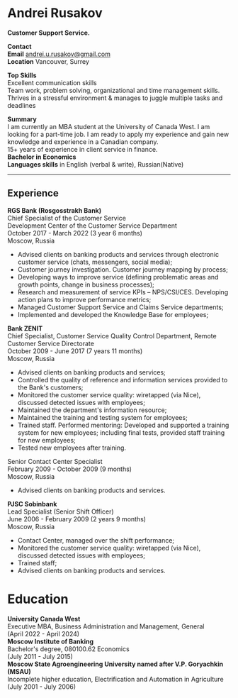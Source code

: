 # Andrei Rusakov
**Customer Support Service.**   
  

**Contact**  
**Email**  andrei.u.rusakov@gmail.com  
**Location**  Vancouver, Surrey  

**Top Skills**  
Excellent communication skills  
Team work, problem solving, organizational and time management skills.  
Thrives in a stressful environment & manages to juggle multiple tasks and deadlines    

**Summary**  
I am currently an MBA student at the University of Canada West. I am looking for a part-time job. I am ready to apply my experience and gain new knowledge and experience in a Canadian company.  
15+ years of experience in client service in finance.  
**Bachelor in Economics**  
**Languages skills** in English (verbal & write), Russian(Native)  

---
## **Experience**  
**RGS Bank (Rosgosstrakh Bank)**  
Chief Specialist of the Customer Service  
Development Center of the Customer Service Department  
October 2017 - March 2022 (3 year 6 months)  
Moscow, Russia  
- Advised clients on banking products and services through electronic customer service (chats, messengers, social media);  
- Customer journey investigation. Customer journey mapping by process;  
- Developing ways to improve service (defining problematic areas and growth points, change in business processes);  
- Research and measurement of service KPIs – NPS/CSI/CES. Developing action plans to improve performance metrics;  
- Managed Customer Support Service and Claims Service departments;  
- Implemented and developed the Knowledge Base for employees;  

**Bank ZENIT**  
Chief Specialist, Customer Service Quality Control Department, Remote  
Customer Service Directorate  
October 2009 - June 2017 (7 years 11 months)  
Moscow, Russia  
  
- Advised clients on banking products and services;  
- Controlled the quality of reference and information services provided to the Bank's customers;  
- Monitored the customer service quality: wiretapped (via Nice), discussed detected issues with employees;  
- Maintained the department's information resource;  
- Maintained the training and testing system for employees;  
- Trained staff. Performed mentoring: Developed and supported a training system for new employees; including final tests, provided staff training for new employees;   
- Tested new employees after training.  
  
Senior Contact Center Specialist  
February 2009 - October 2009 (9 months)  
Moscow, Russia    
- Advised clients on banking products and services.  


**PJSC Sobinbank**  
Lead Specialist (Senior Shift Officer)  
June 2006 - February 2009 (2 years 9 months)  
Moscow, Russia  
- Contact Center, managed over the shift performance;  
- Monitored the customer service quality: wiretapped (via Nice), discussed detected issues with employees;  
- Trained staff;  
- Advised clients on banking products and services.  
 
# Education  
**University Canada West**  
Executive MBA, Business Administration and Management, General  
(April 2022 - April 2024)  
**Moscow Institute of Banking**  
Bachelor's degree, 080100.62 Economics  
(July 2011 - July 2015)  
**Moscow State Agroengineering University named after V.P. Goryachkin (MSAU)**   
Incomplete higher education, Electrification and Automation in
Agriculture  
(July 2001 - July 2006)    

